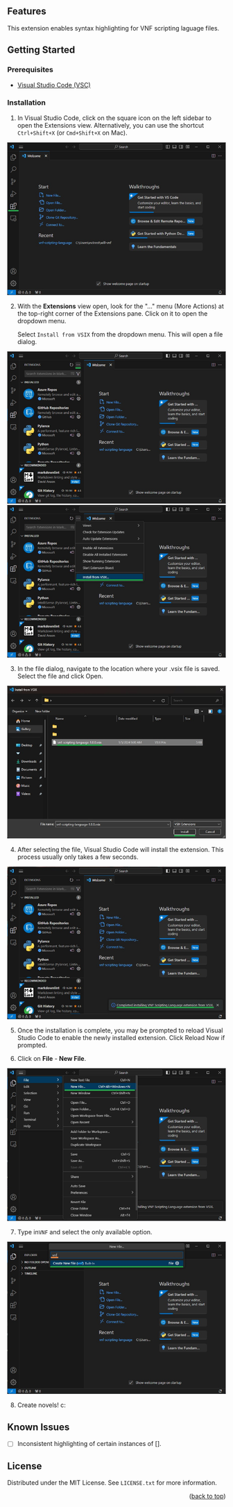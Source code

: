 ## Features

This extension enables syntax highlighting for VNF scripting laguage files.

<!-- GETTING STARTED -->
## Getting Started

### Prerequisites

- [Visual Studio Code (VSC)](https://code.visualstudio.com/download)

### Installation

1. In Visual Studio Code, click on the square icon on the left sidebar to open the Extensions view. Alternatively, you can use the shortcut `Ctrl+Shift+X` (or `Cmd+Shift+X` on Mac).

![Step 1](images/1.jpg)

2. With the **Extensions** view open, look for the "..." menu (More Actions) at the top-right corner of the Extensions pane. Click on it to open the dropdown menu.

    Select `Install from VSIX` from the dropdown menu. This will open a file dialog.

![Step 2 Part A](images/2a.jpg)
<space>
![Step 2 Part B](images/2b.jpg)

3. In the file dialog, navigate to the location where your .vsix file is saved. Select the file and click Open.

![Step 3](images/3.jpg)

4. After selecting the file, Visual Studio Code will install the extension. This process usually only takes a few seconds.

![Step 4](images/4.jpg)

5. Once the installation is complete, you may be prompted to reload Visual Studio Code to enable the newly installed extension. Click Reload Now if prompted.

6. Click on **File** - **New File**.

![Step 6](images/6.jpg)

7. Type in`VNF` and select the only available option.

![Step 7](images/7.jpg)

8. Create novels! c:

## Known Issues

- [ ] Inconsistent highlighting of certain instances of [].

<!-- LICENSE -->
## License

Distributed under the MIT License. See `LICENSE.txt` for more information.

<p align="right">(<a href="#readme-top">back to top</a>)</p>